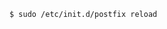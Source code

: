 <!-- usedin: [ _includes/_inlines/Tutorials/common/1960-09-24-smtp-installation/1960-09-24-smtp-installation_installing-postfix-v1.md] -->

```
$ sudo /etc/init.d/postfix reload
```
